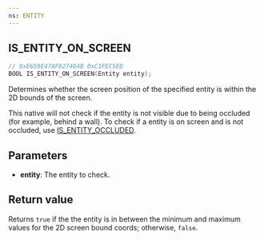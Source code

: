 ```yaml
---
ns: ENTITY
---
```

## IS_ENTITY_ON_SCREEN

```c
// 0xE659E47AF827484B 0xC1FEC5ED
BOOL IS_ENTITY_ON_SCREEN(Entity entity);
```

Determines whether the screen position of the specified entity is within the 2D bounds of the screen.

This native will not check if the entity is not visible due to being occluded (for example, behind a wall). To check if a entity is on screen and is not occluded, use [IS_ENTITY_OCCLUDED](#_0xE31C2C72B8692B64).

## Parameters
* **entity**: The entity to check.

## Return value
Returns `true` if the the entity is in between the minimum and maximum values for the 2D screen bound coords; otherwise, `false`.

